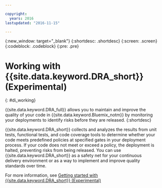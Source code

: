 ```yaml
---

copyright:
  years: 2016
lastupdated: "2016-11-15"

---
```


{:new_window: target="_blank"}
{:shortdesc: .shortdesc}
{:screen: .screen}
{:codeblock: .codeblock}
{:pre: .pre}

# Working with {{site.data.keyword.DRA_short}} (Experimental)
{: #di_working}

{{site.data.keyword.DRA_full}} allows you to maintain and improve the quality of your code in {{site.data.keyword.Bluemix_notm}} by monitoring your deployments to identify risks before they are released.
{:shortdesc}

{{site.data.keyword.DRA_short}} collects and analyzes the results from unit tests, functional tests, and code coverage tools to determine whether your code meets predefined policies at specified gates in your deployment process. If your code does not meet or exceed a policy, the deployment is halted, preventing risks from being released. You can use {{site.data.keyword.DRA_short}} as a safety net for your continuous delivery environment or as a way to implement and improve quality standards over time. 

For more information, see [Getting started with {{site.data.keyword.DRA_short}} (Experimental)](/docs/services/DevOpsInsights/index.html)
